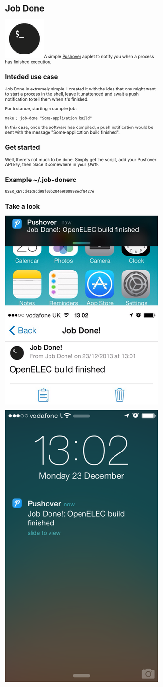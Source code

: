 Job Done
========

![Job Done](img/icon.png)A simple [Pushover](http://pushover.net/) applet to notify you when a process has finished execution.

Inteded use case
----------------
Job Done is extremely simple. I created it with the idea that one might want to start a process in the shell, leave it unattended and await a push notification to tell them when it's finished.

For instance, starting a compile job:

    make ; job-done "Some-application build"
In this case, once the software has compiled, a push notification would be sent with the message "Some-application build finished".

Get started
-----------
Well, there's not much to be done. Simply get the script, add your Pushover API key, then place it somewhere in your `$PATH`.

Example ~/.job-donerc
---------------------

```
USER_KEY:d41d8cd98f00b204e9800998ecf8427e
```

Take a look
-----------

![Banner notification](img/banner.png)

![Details in Pushover... not much](img/details.png)

![Lockscreen](img/lockscreen.png)
